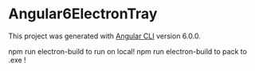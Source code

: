 # Angular6ElectronTray

This project was generated with [Angular CLI](https://github.com/angular/angular-cli) version 6.0.0.

npm run electron-build to run on local!
npm run electron-build to pack to .exe !
